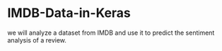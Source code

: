 # IMDB-Data-in-Keras
we will analyze a dataset from IMDB and use it to predict the sentiment analysis of a review.
